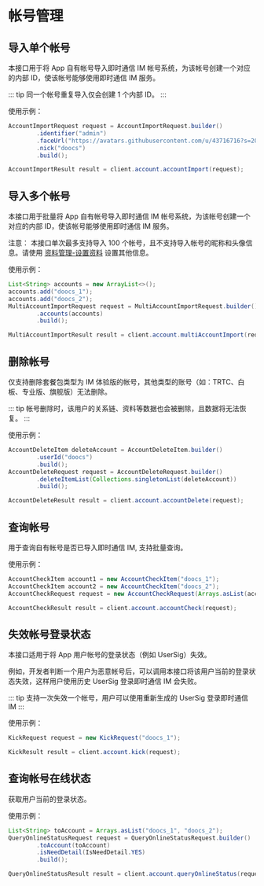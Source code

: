 # 帐号管理

## 导入单个帐号

本接口用于将 App 自有帐号导入即时通信 IM 帐号系统，为该帐号创建一个对应的内部 ID，使该帐号能够使用即时通信 IM 服务。

::: tip
同一个帐号重复导入仅会创建 1 个内部 ID。
:::

使用示例：

```java
AccountImportRequest request = AccountImportRequest.builder()
        .identifier("admin")
        .faceUrl("https://avatars.githubusercontent.com/u/43716716?s=200&v=4")
        .nick("doocs")
        .build();

AccountImportResult result = client.account.accountImport(request);
```

## 导入多个帐号

本接口用于批量将 App 自有帐号导入即时通信 IM 帐号系统，为该帐号创建一个对应的内部 ID，使该帐号能够使用即时通信 IM 服务。

注意： 本接口单次最多支持导入 100 个帐号，且不支持导入帐号的昵称和头像信息。请使用 [资料管理-设置资料](./profile.md#设置资料) 设置其他信息。

使用示例：

```java
List<String> accounts = new ArrayList<>();
accounts.add("doocs_1");
accounts.add("doocs_2");
MultiAccountImportRequest request = MultiAccountImportRequest.builder()
        .accounts(accounts)
        .build();

MultiAccountImportResult result = client.account.multiAccountImport(request);
```

## 删除帐号

仅支持删除套餐包类型为 IM 体验版的帐号，其他类型的账号（如：TRTC、白板、专业版、旗舰版）无法删除。

::: tip
帐号删除时，该用户的关系链、资料等数据也会被删除，且数据将无法恢复。
:::

使用示例：

```java
AccountDeleteItem deleteAccount = AccountDeleteItem.builder()
        .userId("doocs")
        .build();
AccountDeleteRequest request = AccountDeleteRequest.builder()
        .deleteItemList(Collections.singletonList(deleteAccount))
        .build();

AccountDeleteResult result = client.account.accountDelete(request);
```

## 查询帐号

用于查询自有帐号是否已导入即时通信 IM, 支持批量查询。

使用示例：

```java
AccountCheckItem account1 = new AccountCheckItem("doocs_1");
AccountCheckItem account2 = new AccountCheckItem("doocs_2");
AccountCheckRequest request = new AccountCheckRequest(Arrays.asList(account1, account2));

AccountCheckResult result = client.account.accountCheck(request);
```

## 失效帐号登录状态

本接口适用于将 App 用户帐号的登录状态（例如 UserSig）失效。

例如，开发者判断一个用户为恶意帐号后，可以调用本接口将该用户当前的登录状态失效，这样用户使用历史 UserSig 登录即时通信 IM 会失败。

::: tip
支持一次失效一个帐号，用户可以使用重新生成的 UserSig 登录即时通信 IM
:::

使用示例：

```java
KickRequest request = new KickRequest("doocs_1");

KickResult result = client.account.kick(request);
```

## 查询帐号在线状态

获取用户当前的登录状态。

使用示例：

```java
List<String> toAccount = Arrays.asList("doocs_1", "doocs_2");
QueryOnlineStatusRequest request = QueryOnlineStatusRequest.builder()
        .toAccount(toAccount)
        .isNeedDetail(IsNeedDetail.YES)
        .build();

QueryOnlineStatusResult result = client.account.queryOnlineStatus(request);
```

